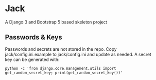 # Jack

A Django 3 and Bootstrap 5 based skeleton project

## Passwords & Keys

Passwords and secrets are not stored in the repo.  Copy jack/config.ini.example to jack/config.ini and update as needed.  A secret key can be generated with:

```
python -c 'from django.core.management.utils import get_random_secret_key; print(get_random_secret_key())'
```
